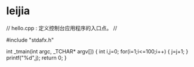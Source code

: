 # leijia
// hello.cpp : 定义控制台应用程序的入口点。
//

#include "stdafx.h"


int _tmain(int argc, _TCHAR* argv[])
{
	int i,j=0;
	    for(i=1;i<=100;i++)
		{
			j=j+1;
		}
		printf("%d",j);
	return 0;
}
